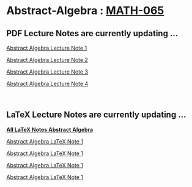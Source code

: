 # Abstract-Algebra : [MATH-065](https://binaryphi.site/~AliothZou/MATH-065/)

## PDF Lecture Notes are currently updating ...

<a href="https://binaryphi.site/~AliothZou/MATH-065/assignment/~1.pdf">Abstract Algebra Lecture Note 1</a>

<a href="https://binaryphi.site/~AliothZou/MATH-065/assignment/~2.pdf">Abstract Algebra Lecture Note 2</a>

<a href="https://binaryphi.site/~AliothZou/MATH-065/assignment/~3.pdf">Abstract Algebra Lecture Note 3</a>

<a href="https://binaryphi.site/~AliothZou/MATH-065/assignment/~4.pdf">Abstract Algebra Lecture Note 4</a>


<br>


## LaTeX Lecture Notes are currently updating ...

[**All LaTeX Notes Abstract Algebra**](https://github.com/DSAERF-CALMIT/Abstract-Algebra/tree/main/Assignment)

[Abstract Algebra LaTeX Note 1](https://raw.githubusercontent.com/DSAERF-CALMIT/Abstract-Algebra/main/Assignment/~1.tex)

[Abstract Algebra LaTeX Note 1](https://raw.githubusercontent.com/DSAERF-CALMIT/Abstract-Algebra/main/Assignment/~2.tex)

[Abstract Algebra LaTeX Note 1](https://raw.githubusercontent.com/DSAERF-CALMIT/Abstract-Algebra/main/Assignment/~3.tex)

[Abstract Algebra LaTeX Note 1](https://raw.githubusercontent.com/DSAERF-CALMIT/Abstract-Algebra/main/Assignment/~4.tex)
